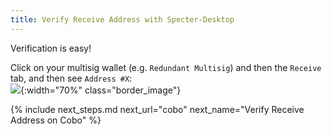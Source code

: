 ```yaml
---
title: Verify Receive Address with Specter-Desktop
---
```


Verification is easy!

Click on your multisig wallet (e.g. `Redundant Multisig`) and then the `Receive` tab, and then see `Address #X`:  
![](/assets/img/verify-receive-address-specter.png){:width="70%" class="border_image"}  


{% include next_steps.md next_url="cobo" next_name="Verify Receive Address on Cobo" %}

